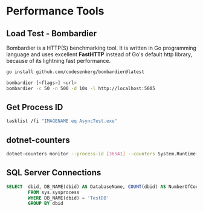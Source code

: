 # Performance Tools

## Load Test - Bombardier
Bombardier is a HTTP(S) benchmarking tool. It is written in Go programming language and uses excellent **FastHTTP** instead of Go's default http library, because of its lightning fast performance.

``` bash title="Install"
go install github.com/codesenberg/bombardier@latest
```

``` bash  title="Usage (500 requests using 50 connections and latency distribution)"
bombardier [<flags>] <url>
bombardier -c 50 -n 500 -d 10s -l http://localhost:5005
```

##  Get Process ID

``` bash 
tasklist /fi "IMAGENAME eq AsyncTest.exe"
```
    
##  dotnet-counters

``` bash 
dotnet-counters monitor --process-id [36541] --counters System.Runtime[threadpool-thhread-count, threadpool-queue-length, monitor-lock-connection-count] --output counters.txt
```
    
##  SQL Server Connections

``` sql
SELECT  dbid, DB_NAME(dbid) AS DatabaseName, COUNT(dbid) AS NumberOfConnections
        FROM sys.sysprocess
        WHERE DB_NAME(dbid) = 'TestDB'
        GROUP BY dbid     
```
    
  
